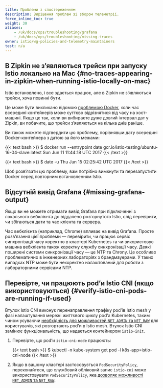 ```yaml
---
title: Проблеми з спостереженням
description: Вирішення проблем зі збором телеметрії.
force_inline_toc: true
weight: 30
aliases:
    - /uk/docs/ops/troubleshooting/grafana
    - /uk/docs/ops/troubleshooting/missing-traces
owner: istio/wg-policies-and-telemetry-maintainers
test: n/a
---
```


## В Zipkin не зʼявляються трейси при запуску Istio локально на Mac {#no-traces-appearing-in-zipkin-when-running-istio-locally-on-mac}

Istio встановлено, і все здається працює, але в Zipkin не зʼявляються трейси, хоча повинні бути.

Це може бути викликано відомою [проблемою Docker](https://github.com/docker/for-mac/issues/1260), коли час всередині контейнерів може суттєво відрізнятися від часу на хост-машині. Якщо це так, коли ви вибираєте дуже довгий інтервал дат у Zipkin, ви побачите, що трейси зʼявляються на кілька днів раніше.

Ви також можете підтвердити цю проблему, порівнявши дату всередині Docker-контейнера з датою за його межами:

{{< text bash >}}
$ docker run --entrypoint date gcr.io/istio-testing/ubuntu-16-04-slave:latest
Sun Jun 11 11:44:18 UTC 2017
{{< /text >}}

{{< text bash >}}
$ date -u
Thu Jun 15 02:25:42 UTC 2017
{{< /text >}}

Щоб розвʼязати цю проблему, вам потрібно вимкнути та перезапустити Docker перед повторним встановленням Istio.

## Відсутній вивід Grafana {#missing-grafana-output}

Якщо ви не можете отримати вивід Grafana при підключенні з локального вебклієнта до віддалено розгорнутого Istio, слід перевірити, чи збігаються дати та час клієнта та сервера.

Час вебклієнта (наприклад, Chrome) впливає на вивід Grafana. Просте розвʼязання цієї проблеми — перевірити, чи працює сервіс синхронізації часу коректно в кластері Kubernetes та чи використовує машина вебклієнта також коректну службу синхронізації часу. Деякі поширені системи синхронізації часу — це NTP та Chrony. Це особливо проблематично в інженерних лабораторіях з брандмауерами. У таких випадках NTP може бути некоректно налаштований для роботи з лабораторними сервісами NTP.

## Перевірте, чи працюють podʼи Istio CNI (якщо використовуються) {#verify-istio-cni-pods-are-running-if-used}

Втулок Istio CNI виконує перенаправлення трафіку podʼів Istio mesh у фазі налаштування мережі життєвого циклу podʼа Kubernetes, таким чином усуваючи [необхідність для можливостей `NET_ADMIN` та `NET_RAW`](/docs/ops/deployment/application-requirements/) для користувачів, які розгортають podʼи в Istio mesh. Втулок Istio CNI замінює функціональність, що надається контейнером `istio-init`.

1. Перевірте, що podʼи `istio-cni-node` працюють:

    {{< text bash >}}
    $ kubectl -n kube-system get pod -l k8s-app=istio-cni-node
    {{< /text >}}

2. Якщо в вашому кластері застосовується `PodSecurityPolicy`, переконайтеся, що службовий обліковий запис `istio-cni` може використовувати `PodSecurityPolicy`, яка [дозволяє можливості `NET_ADMIN` та `NET_RAW`](/docs/ops/deployment/application-requirements/).
